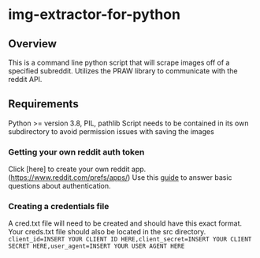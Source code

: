 # img-extractor-for-python
## Overview
This is a command line python script that will scrape images off of a specified subreddit. Utilizes the PRAW library to communicate with the reddit API.
## Requirements
Python >= version 3.8, PIL, pathlib
Script needs to be contained in its own subdirectory to avoid permission issues with saving the images
### Getting your own reddit auth token
Click [here] to create your own reddit app. (https://www.reddit.com/prefs/apps/) Use this [guide](https://github.com/reddit-archive/reddit/wiki/OAuth2-Quick-Start-Example#first-steps) to answer basic questions about authentication.
### Creating a credentials file
A cred.txt file will need to be created and should have this exact format. Your creds.txt file should also be located in the src directory.
`client_id=INSERT YOUR CLIENT ID HERE,client_secret=INSERT YOUR CLIENT SECRET HERE,user_agent=INSERT YOUR USER AGENT HERE`


